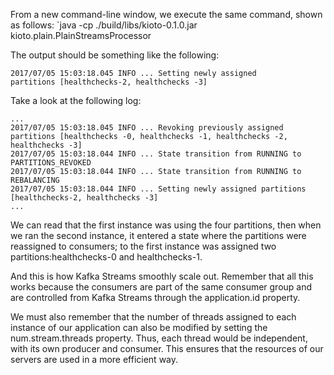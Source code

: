 
From a new command-line window, we execute the same command, shown as follows:
`java -cp ./build/libs/kioto-0.1.0.jar kioto.plain.PlainStreamsProcessor

The output should be something like the following:

```
2017/07/05 15:03:18.045 INFO ... Setting newly assigned 
partitions [healthchecks-2, healthchecks -3]
```

Take a look at the following log:

```
...
2017/07/05 15:03:18.045 INFO ... Revoking previously assigned partitions [healthchecks -0, healthchecks -1, healthchecks -2, healthchecks -3]
2017/07/05 15:03:18.044 INFO ... State transition from RUNNING to PARTITIONS_REVOKED
2017/07/05 15:03:18.044 INFO ... State transition from RUNNING to REBALANCING
2017/07/05 15:03:18.044 INFO ... Setting newly assigned partitions [healthchecks-2, healthchecks -3]
...
```

We can read that the first instance was using the four partitions, then when we ran the second instance, it entered a state where the partitions were reassigned to consumers; to the first instance was assigned two partitions:healthchecks-0 and  healthchecks-1.

And this is how Kafka Streams smoothly scale out. Remember that all this works because the consumers are part of the same consumer group and are controlled from Kafka Streams through the application.id property.

We must also remember that the number of threads assigned to each instance of our application can also be modified by setting the num.stream.threads property. Thus, each thread would be independent, with its own producer and consumer. This ensures that the resources of our servers are used in a more efficient way.